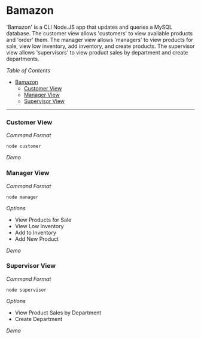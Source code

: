 # Bamazon

'Bamazon' is a CLI Node.JS app that updates and queries a MySQL database. The customer view allows 'customers' to view available products and 'order' them. The manager view allows 'managers' to view products for sale, view low inventory, add inventory, and create products. The supervisor view allows 'supervisors' to view product sales by department and create departments.

*Table of Contents*
- [Bamazon](#bamazon)
    - [Customer View](#customer-view)
    - [Manager View](#manager-view)
    - [Supervisor View](#supervisor-view)
---

### Customer View

*Command Format*
```
node customer
```

*Demo*


### Manager View

*Command Format*
```
node manager
```

*Options*
* View Products for Sale
* View Low Inventory
* Add to Inventory
* Add New Product

*Demo*


### Supervisor View

*Command Format*
```
node supervisor
```

*Options*
* View Product Sales by Department
* Create Department

*Demo*